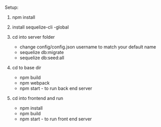 Setup: 
1. npm install
2. install sequelize-cli -global

3. cd into server folder
   * change config/config.json username to match your default name
   * sequelize db:migrate
   * sequelize db:seed:all

4. cd to base dir
   * npm build
   * npm webpack
   * npm start - to run back end server


5. cd into frontend and run
   * npm install
   * npm build
   * npm start - to run front end server
